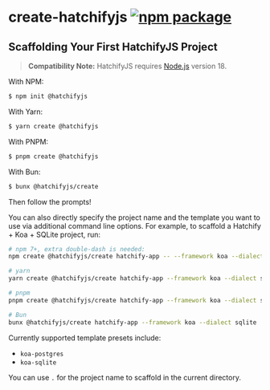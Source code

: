 # create-hatchifyjs <a href="https://npmjs.com/package/@hatchifyjs/create"><img src="https://img.shields.io/npm/v/@hatchifyjs/create" alt="npm package"></a>

## Scaffolding Your First HatchifyJS Project

> **Compatibility Note:**
> HatchifyJS requires [Node.js](https://nodejs.org/en/) version 18.

With NPM:

```bash
$ npm init @hatchifyjs
```

With Yarn:

```bash
$ yarn create @hatchifyjs
```

With PNPM:

```bash
$ pnpm create @hatchifyjs
```

With Bun:

```bash
$ bunx @hatchifyjs/create
```

Then follow the prompts!

You can also directly specify the project name and the template you want to use via additional command line options. For example, to scaffold a Hatchify + Koa + SQLite project, run:

```bash
# npm 7+, extra double-dash is needed:
npm create @hatchifyjs/create hatchify-app -- --framework koa --dialect sqlite

# yarn
yarn create @hatchifyjs/create hatchify-app --framework koa --dialect sqlite

# pnpm
pnpm create @hatchifyjs/create hatchify-app --framework koa --dialect sqlite

# Bun
bunx @hatchifyjs/create hatchify-app --framework koa --dialect sqlite
```

Currently supported template presets include:

- `koa-postgres`
- `koa-sqlite`

You can use `.` for the project name to scaffold in the current directory.
